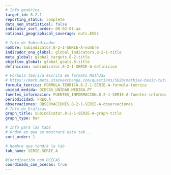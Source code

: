 ```yaml
---
# Info genérica
target_id: 8.2.1
reporting_status: complete
data_non_statistical: false
indicator_sort_order: 08-02-01-aa
national_geographical_coverage: nuts.ES53

# Info de Subindicador
nombre: subindicator.8-2-1-SERIE-A-nombre
indicador_onu_global: global_indicators.8-2-1-title
meta_global: global_targets.8-2-title
objetivo_global: global_goals.8-title
definicion: subindicator.8-2-1-SERIE-A-definicion

# Fórmula teórica escrita en formato MathJax
# https://math.meta.stackexchange.com/questions/5020/mathjax-basic-tutorial-and-quick-reference
formula_teorica: FORMULA_TEORICA.8-2-1-SERIE-A-formula-teorica
unidad_medida: OCECAS_UNIDAD_MEDIDA.PT
fuentes_informacion: FUENTES_INFORMACION.8-2-1-SERIE-A-fuentes-informacion
periodicidad: FREQ.A
observaciones: OBSERVACIONES.8-2-1-SERIE-A-observaciones
# Info de Gráficas
graph_title: subindicator.8-2-1-SERIE-A-graph-title
graph_type: bar

# Info para las tabs
# Orden en que se mostrará esta tab...
sort_order: 1

# Nombre que tendrá la tab
tab_name: SERIE.SERIE_A

#Coordinación con OCECAS
coordinado_con_ocecas: true
---
```


